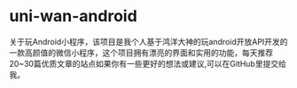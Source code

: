 # uni-wan-android
关于玩Android小程序，该项目是我个人基于鸿洋大神的玩android开放API开发的一款高颜值的微信小程序，这个项目拥有漂亮的界面和实用的功能，每天推荐20~30篇优质文章的站点如果你有一些更好的想法或建议,可以在GitHub里提交给我。
